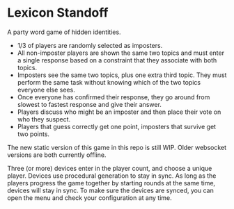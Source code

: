 # Lexicon Standoff

A party word game of hidden identities.

- 1/3 of players are randomly selected as imposters.
- All non-imposter players are shown the same two topics and must enter a single response based on a constraint that they associate with both topics.
- Imposters see the same two topics, plus one extra third topic. They must perform the same task without knowing which of the two topics everyone else sees.
- Once everyone has confirmed their response, they go around from slowest to fastest response and give their answer.
- Players discuss who might be an imposter and then place their vote on who they suspect.
- Players that guess correctly get one point, imposters that survive get two points.

The new static version of this game in this repo is still WIP. Older websocket versions are both currently offline.

Three (or more) devices enter in the player count, and choose a unique player. Devices use procedural generation to stay in sync. As long as the players progress the game together by starting rounds at the same time, devices will stay in sync. To make sure the devices are synced, you can open the menu and check your configuration at any time.
